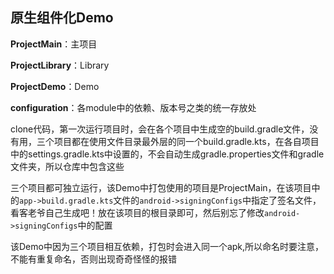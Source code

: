 ## 原生组件化Demo


**ProjectMain**：主项目

**ProjectLibrary**：Library

**ProjectDemo**：Demo

**configuration**：各module中的依赖、版本号之类的统一存放处


clone代码，第一次运行项目时，会在各个项目中生成空的build.gradle文件，没有用，三个项目都在使用文件目录最外层的同一个build.gradle.kts，在各自项目中的settings.gradle.kts中设置的，不会自动生成gradle.properties文件和gradle文件夹，所以仓库中包含这些

三个项目都可独立运行，该Demo中打包使用的项目是ProjectMain，在该项目中的`app->build.gradle.kts`文件的`android->signingConfigs`中指定了签名文件，看客老爷自己生成吧！放在该项目的根目录即可，然后别忘了修改`android->signingConfigs`中的配置

该Demo中因为三个项目相互依赖，打包时会进入同一个apk,所以命名时要注意，不能有重复命名，否则出现奇奇怪怪的报错






